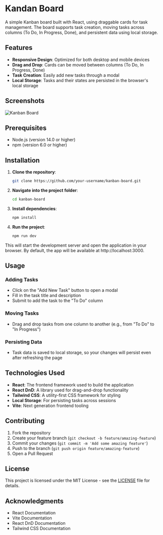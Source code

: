 
# Kandan Board 

A simple Kanban board built with React, using draggable cards for task management. The board supports task creation, moving tasks across columns (To Do, In Progress, Done), and persistent data using local storage.

## Features

* **Responsive Design**: Optimized for both desktop and mobile devices
* **Drag and Drop**: Cards can be moved between columns (To Do, In Progress, Done)
* **Task Creation**: Easily add new tasks through a modal
* **Local Storage**: Tasks and their states are persisted in the browser's local storage

## Screenshots

![Kanban Board](./screenshots/kanban-board.png)

## Prerequisites

* Node.js (version 14.0 or higher)
* npm (version 6.0 or higher)

## Installation

1. **Clone the repository**:
   ```bash
   git clone https://github.com/your-username/kanban-board.git
   ```

2. **Navigate into the project folder**:
   ```bash
   cd kanban-board
   ```

3. **Install dependencies**:
   ```bash
   npm install
   ```

4. **Run the project**:
   ```bash
   npm run dev
   ```

This will start the development server and open the application in your browser. By default, the app will be available at http://localhost:3000.



## Usage

### Adding Tasks

* Click on the "Add New Task" button to open a modal
* Fill in the task title and description
* Submit to add the task to the "To Do" column

### Moving Tasks

* Drag and drop tasks from one column to another (e.g., from "To Do" to "In Progress")

### Persisting Data

* Task data is saved to local storage, so your changes will persist even after refreshing the page

## Technologies Used

* **React**: The frontend framework used to build the application
* **React DnD**: A library used for drag-and-drop functionality
* **Tailwind CSS**: A utility-first CSS framework for styling
* **Local Storage**: For persisting tasks across sessions
* **Vite**: Next generation frontend tooling

## Contributing

1. Fork the repository
2. Create your feature branch (`git checkout -b feature/amazing-feature`)
3. Commit your changes (`git commit -m 'Add some amazing feature'`)
4. Push to the branch (`git push origin feature/amazing-feature`)
5. Open a Pull Request

## License

This project is licensed under the MIT License - see the [LICENSE](LICENSE) file for details.

## Acknowledgments

* React Documentation
* Vite Documentation
* React DnD Documentation
* Tailwind CSS Documentation

